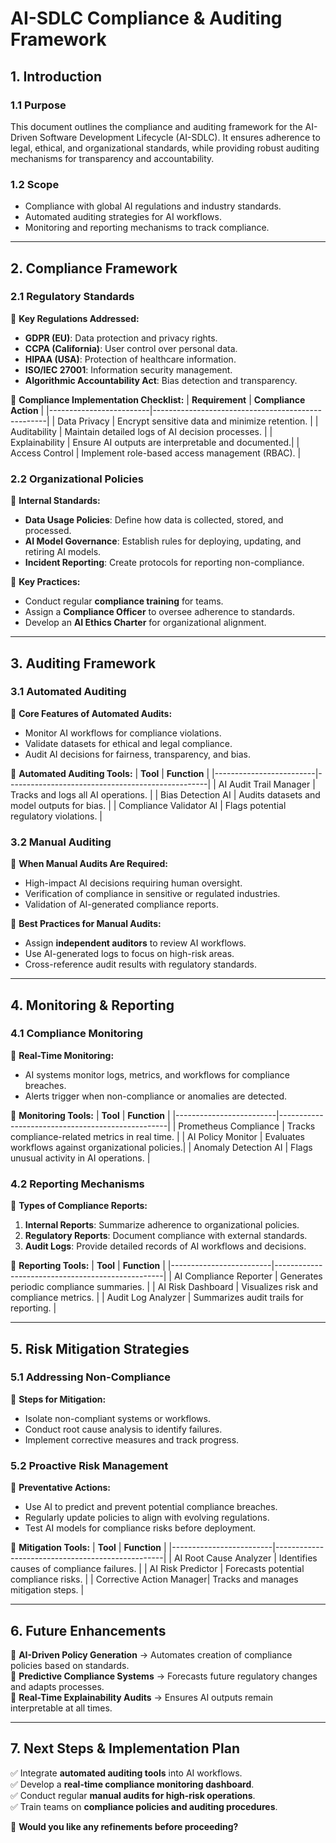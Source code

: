 # **AI-SDLC Compliance & Auditing Framework**

## **1. Introduction**

### **1.1 Purpose**
This document outlines the compliance and auditing framework for the AI-Driven Software Development Lifecycle (AI-SDLC). It ensures adherence to legal, ethical, and organizational standards, while providing robust auditing mechanisms for transparency and accountability.

### **1.2 Scope**
- Compliance with global AI regulations and industry standards.
- Automated auditing strategies for AI workflows.
- Monitoring and reporting mechanisms to track compliance.

---

## **2. Compliance Framework**

### **2.1 Regulatory Standards**
📌 **Key Regulations Addressed:**
- **GDPR (EU)**: Data protection and privacy rights.
- **CCPA (California)**: User control over personal data.
- **HIPAA (USA)**: Protection of healthcare information.
- **ISO/IEC 27001**: Information security management.
- **Algorithmic Accountability Act**: Bias detection and transparency.

🔹 **Compliance Implementation Checklist:**
| **Requirement**         | **Compliance Action**                              |
|-------------------------|---------------------------------------------------|
| Data Privacy            | Encrypt sensitive data and minimize retention.    |
| Auditability            | Maintain detailed logs of AI decision processes.  |
| Explainability          | Ensure AI outputs are interpretable and documented.|
| Access Control          | Implement role-based access management (RBAC).    |

### **2.2 Organizational Policies**
📌 **Internal Standards:**
- **Data Usage Policies**: Define how data is collected, stored, and processed.
- **AI Model Governance**: Establish rules for deploying, updating, and retiring AI models.
- **Incident Reporting**: Create protocols for reporting non-compliance.

🔹 **Key Practices:**
- Conduct regular **compliance training** for teams.
- Assign a **Compliance Officer** to oversee adherence to standards.
- Develop an **AI Ethics Charter** for organizational alignment.

---

## **3. Auditing Framework**

### **3.1 Automated Auditing**
📌 **Core Features of Automated Audits:**
- Monitor AI workflows for compliance violations.
- Validate datasets for ethical and legal compliance.
- Audit AI decisions for fairness, transparency, and bias.

🔹 **Automated Auditing Tools:**
| **Tool**                | **Function**                                      |
|-------------------------|--------------------------------------------------|
| AI Audit Trail Manager  | Tracks and logs all AI operations.               |
| Bias Detection AI       | Audits datasets and model outputs for bias.      |
| Compliance Validator AI | Flags potential regulatory violations.           |

### **3.2 Manual Auditing**
📌 **When Manual Audits Are Required:**
- High-impact AI decisions requiring human oversight.
- Verification of compliance in sensitive or regulated industries.
- Validation of AI-generated compliance reports.

🔹 **Best Practices for Manual Audits:**
- Assign **independent auditors** to review AI workflows.
- Use AI-generated logs to focus on high-risk areas.
- Cross-reference audit results with regulatory standards.

---

## **4. Monitoring & Reporting**

### **4.1 Compliance Monitoring**
📌 **Real-Time Monitoring:**
- AI systems monitor logs, metrics, and workflows for compliance breaches.
- Alerts trigger when non-compliance or anomalies are detected.

🔹 **Monitoring Tools:**
| **Tool**                | **Function**                                      |
|-------------------------|--------------------------------------------------|
| Prometheus Compliance   | Tracks compliance-related metrics in real time. |
| AI Policy Monitor       | Evaluates workflows against organizational policies.|
| Anomaly Detection AI    | Flags unusual activity in AI operations.         |

### **4.2 Reporting Mechanisms**
📌 **Types of Compliance Reports:**
1. **Internal Reports**: Summarize adherence to organizational policies.
2. **Regulatory Reports**: Document compliance with external standards.
3. **Audit Logs**: Provide detailed records of AI workflows and decisions.

🔹 **Reporting Tools:**
| **Tool**                | **Function**                                      |
|-------------------------|--------------------------------------------------|
| AI Compliance Reporter  | Generates periodic compliance summaries.         |
| AI Risk Dashboard       | Visualizes risk and compliance metrics.          |
| Audit Log Analyzer      | Summarizes audit trails for reporting.           |

---

## **5. Risk Mitigation Strategies**

### **5.1 Addressing Non-Compliance**
📌 **Steps for Mitigation:**
- Isolate non-compliant systems or workflows.
- Conduct root cause analysis to identify failures.
- Implement corrective measures and track progress.

### **5.2 Proactive Risk Management**
📌 **Preventative Actions:**
- Use AI to predict and prevent potential compliance breaches.
- Regularly update policies to align with evolving regulations.
- Test AI models for compliance risks before deployment.

🔹 **Mitigation Tools:**
| **Tool**                | **Function**                                      |
|-------------------------|--------------------------------------------------|
| AI Root Cause Analyzer  | Identifies causes of compliance failures.        |
| AI Risk Predictor       | Forecasts potential compliance risks.            |
| Corrective Action Manager| Tracks and manages mitigation steps.            |

---

## **6. Future Enhancements**
🔹 **AI-Driven Policy Generation** → Automates creation of compliance policies based on standards.  
🔹 **Predictive Compliance Systems** → Forecasts future regulatory changes and adapts processes.  
🔹 **Real-Time Explainability Audits** → Ensures AI outputs remain interpretable at all times.

---

## **7. Next Steps & Implementation Plan**
✅ Integrate **automated auditing tools** into AI workflows.  
✅ Develop a **real-time compliance monitoring dashboard**.  
✅ Conduct regular **manual audits for high-risk operations**.  
✅ Train teams on **compliance policies and auditing procedures**.  

🚀 **Would you like any refinements before proceeding?**

